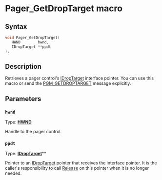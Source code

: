 # Pager_GetDropTarget macro

## Syntax

```cpp
void Pager_GetDropTarget(
   HWND        hwnd,
   IDropTarget **ppdt
);
```

## Description

Retrieves a pager control's [IDropTarget](https://learn.microsoft.com/windows/desktop/api/oleidl/nn-oleidl-idroptarget) interface pointer. You can use this macro or send the [PGM_GETDROPTARGET](https://learn.microsoft.com/windows/desktop/Controls/pgm-getdroptarget) message explicitly.

## Parameters

### `hwnd`

Type: **[HWND](https://learn.microsoft.com/windows/desktop/WinProg/windows-data-types)**

Handle to the pager control.

### `ppdt`

Type: **[IDropTarget](https://learn.microsoft.com/windows/desktop/api/oleidl/nn-oleidl-idroptarget)****

Pointer to an [IDropTarget](https://learn.microsoft.com/windows/desktop/api/oleidl/nn-oleidl-idroptarget) pointer that receives the interface pointer. It is the caller's responsibility to call
[Release](https://learn.microsoft.com/windows/desktop/api/unknwn/nf-unknwn-iunknown-release) on this pointer when it is no longer needed.